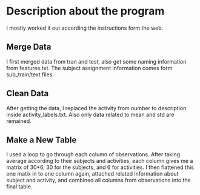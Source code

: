 # Description about the program
I mostly worked it out according the instructions form the web.
## Merge Data
I first merged data from tran and test, also get some naming information from features.txt.
The subject assignment information comes form sub_train/text files.
## Clean Data
After getting the data, I replaced the activity from number to description inside activity_labels.txt.
Also only data related to mean and std are remained.
## Make a New Table
I used a loop to go through each column of observations.
After taking average according to their subjects and activities, each column gives me a matrix of 30*6, 30 for the subjects, and 6 for activities.
I then flattened this one matix in to one column again, attached related information about subject and activity, and combined all columns from observations into the final table.

